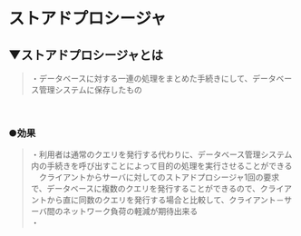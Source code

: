 # ストアドプロシージャ

## ▼ストアドプロシージャとは
>・データベースに対する一連の処理をまとめた手続きにして、データベース管理システムに保存したもの<br>
<br>

### ●効果
>・利用者は通常のクエリを発行する代わりに、データベース管理システム内の手続きを呼び出すことによって目的の処理を実行させることができる<br>
>　クライアントからサーバに対してのストアドプロシージャ1回の要求で、データベースに複数のクエリを発行することができるので、クライアントから直に同数のクエリを発行する場合と比較して、クライアント－サーバ間のネットワーク負荷の軽減が期待出来る<br>
>・<br>
<br>

